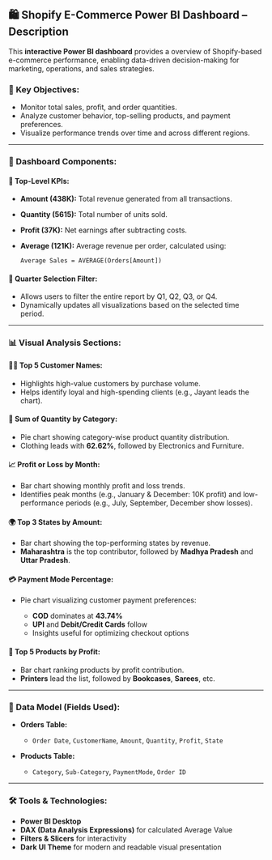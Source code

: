 

## 🛍️ Shopify E-Commerce Power BI Dashboard – Description

This **interactive Power BI dashboard** provides a overview of Shopify-based e-commerce performance, enabling data-driven decision-making for marketing, operations, and sales strategies.

### 🎯 Key Objectives:

* Monitor total sales, profit, and order quantities.
* Analyze customer behavior, top-selling products, and payment preferences.
* Visualize performance trends over time and across different regions.

---

### 📌 Dashboard Components:

#### 🔢 **Top-Level KPIs:**

* **Amount (438K):** Total revenue generated from all transactions.
* **Quantity (5615):** Total number of units sold.
* **Profit (37K):** Net earnings after subtracting costs.
* **Average (121K):** Average revenue per order, calculated using:

  ```DAX
  Average Sales = AVERAGE(Orders[Amount])
  ```

#### 📅 **Quarter Selection Filter:**

* Allows users to filter the entire report by Q1, Q2, Q3, or Q4.
* Dynamically updates all visualizations based on the selected time period.

---

### 📊 Visual Analysis Sections:

#### 🧍‍♂️ **Top 5 Customer Names:**

* Highlights high-value customers by purchase volume.
* Helps identify loyal and high-spending clients (e.g., Jayant leads the chart).

#### 🛒 **Sum of Quantity by Category:**

* Pie chart showing category-wise product quantity distribution.
* Clothing leads with **62.62%**, followed by Electronics and Furniture.

#### 📈 **Profit or Loss by Month:**

* Bar chart showing monthly profit and loss trends.
* Identifies peak months (e.g., January & December: 10K profit) and low-performance periods (e.g., July, September, December show losses).

#### 🌍 **Top 3 States by Amount:**

* Bar chart showing the top-performing states by revenue.
* **Maharashtra** is the top contributor, followed by **Madhya Pradesh** and **Uttar Pradesh**.

#### 💳 **Payment Mode Percentage:**

* Pie chart visualizing customer payment preferences:

  * **COD** dominates at **43.74%**
  * **UPI** and **Debit/Credit Cards** follow
  * Insights useful for optimizing checkout options

#### 🧾 **Top 5 Products by Profit:**

* Bar chart ranking products by profit contribution.
* **Printers** lead the list, followed by **Bookcases**, **Sarees**, etc.

---

### 📁 Data Model (Fields Used):

* **Orders Table:**

  * `Order Date`, `CustomerName`, `Amount`, `Quantity`, `Profit`, `State`
* **Products Table:**

  * `Category`, `Sub-Category`, `PaymentMode`, `Order ID`

---

### 🛠️ Tools & Technologies:

* **Power BI Desktop**
* **DAX (Data Analysis Expressions)** for calculated Average Value
* **Filters & Slicers** for interactivity
* **Dark UI Theme** for modern and readable visual presentation
